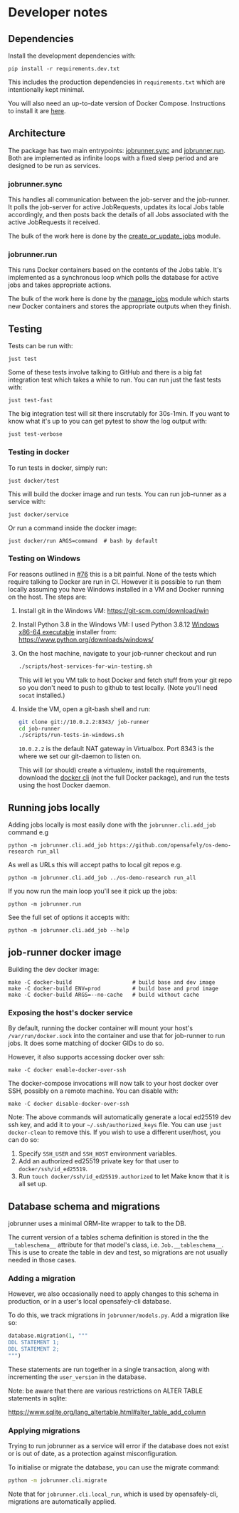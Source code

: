 # Developer notes

## Dependencies

Install the development dependencies with:
```
pip install -r requirements.dev.txt
```
This includes the production dependencies in `requirements.txt` which
are intentionally kept minimal.

You will also need an up-to-date version of Docker Compose. Instructions to install it are [here](https://docs.docker.com/compose/install/).

## Architecture

The package has two main entrypoints:
[jobrunner.sync](./jobrunner/sync.py) and
[jobrunner.run](./jobrunner/run.py). Both are implemented as infinite
loops with a fixed sleep period and are designed to be run as services.

### jobrunner.sync

This handles all communication between the job-server and the
job-runner. It polls the job-server for active JobRequests, updates its
local Jobs table accordingly, and then posts back the details of all
Jobs associated with the active JobRequests it received.

The bulk of the work here is done by the
[create_or_update_jobs](./jobrunner/create_or_update_jobs.py) module.

### jobrunner.run

This runs Docker containers based on the contents of the Jobs table.
It's implemented as a synchronous loop which polls the database for
active jobs and takes appropriate actions.

The bulk of the work here is done by the
[manage_jobs](./jobrunner/manage_jobs.py) module which starts new Docker
containers and stores the appropriate outputs when they finish.

## Testing

Tests can be run with:

    just test

Some of these tests involve talking to GitHub and there is a big fat
integration test which takes a while to run. You can run just the fast
tests with:

    just test-fast

The big integration test will sit there inscrutably for 30s-1min.
If you want to know what it's up to you can get pytest to show the log output with:

    just test-verbose

### Testing in docker

To run tests in docker, simply run:

    just docker/test

This will build the docker image and run tests. You can run job-runner as
a service with:

    just docker/service

Or run a command inside the docker image:

    just docker/run ARGS=command  # bash by default



### Testing on Windows

For reasons outlined in [#76](https://github.com/opensafely/job-runner/issues/76) this
is a bit painful. None of the tests which require talking to Docker are
run in CI. However it is possible to run them locally assuming you have
Windows installed in a VM and Docker running on the host. The steps are:

1. Install git in the Windows VM: https://git-scm.com/download/win

2. Install Python 3.8 in the Windows VM:
   I used Python 3.8.12 [Windows x86-64 executable](https://www.python.org/ftp/python/3.8.12/python-3.8.12-amd64.exe) installer from:
   https://www.python.org/downloads/windows/

3. On the host machine, navigate to your job-runner checkout and run
   ```sh
   ./scripts/host-services-for-win-testing.sh
   ```
   This will let you VM talk to host Docker and fetch stuff from your
   git repo so you don't need to push to github to test locally.
   (Note you'll need `socat` installed.)

4. Inside the VM, open a git-bash shell and run:
   ```sh
   git clone git://10.0.2.2:8343/ job-runner
   cd job-runner
   ./scripts/run-tests-in-windows.sh
   ```
   `10.0.2.2` is the default NAT gateway in Virtualbox. Port 8343 is the
   where we set our git-daemon to listen on.

   This will (or should) create a virtualenv, install the requirements,
   download the [docker cli](https://github.com/StefanScherer/docker-cli-builder/)
   (not the full Docker package), and run the tests using the host
   Docker daemon.

## Running jobs locally

Adding jobs locally is most easily done with the `jobrunner.cli.add_job`
command e.g
```
python -m jobrunner.cli.add_job https://github.com/opensafely/os-demo-research run_all
```

As well as URLs this will accept paths to local git repos e.g.
```
python -m jobrunner.cli.add_job ../os-demo-research run_all
```

If you now run the main loop you'll see it pick up the jobs:
```
python -m jobrunner.run
```

See the full set of options it accepts with:
```
python -m jobrunner.cli.add_job --help
```

## job-runner docker image

Building the dev docker image:

    make -C docker-build                   # build base and dev image
    make -C docker-build ENV=prod          # build base and prod image
    make -C docker-build ARGS=--no-cache   # build without cache


### Exposing the host's docker service

By default, running the docker container will mount your host's
`/var/run/docker.sock` into the container and use that for job-runner to run
jobs. It does some matching of docker GIDs to do so.

However, it also supports accessing docker over ssh:

    make -C docker enable-docker-over-ssh

The docker-compose invocations will now talk to your host docker over SSH,
possibly on a remote machine. You can disable with:

    make -C docker disable-docker-over-ssh

Note: The above commands will automatically generate a local ed25519
dev ssh key, and add it to your `~/.ssh/authorized_keys` file. You can use
`just docker-clean` to remove this.  If you wish to use a different user/host,
you can do so:

1. Specify `SSH_USER` and `SSH_HOST` environment variables.
2. Add an authorized ed25519 private key for that user to `docker/ssh/id_ed25519`.
3. Run `touch docker/ssh/id_ed25519.authorized` to let Make know that it is all
   set up.


## Database schema and migrations

jobrunner uses a minimal ORM-lite wrapper to talk to the DB.

The current version of a tables schema definition is stored in the the
`__tableschema__` attribute for that model's class, i.e. `Job.__tableschema__`.
This is use to create the table in dev and test, so migrations are not usually
needed in those cases.

### Adding a migration

However, we also occasionally need to apply changes to this schema in
production, or in a user's local opensafely-cli database.

To do this, we track migrations in `jobrunner/models.py`. Add a migration like so:

```python
database.migration(1, """
DDL STATEMENT 1;
DDL STATEMENT 2;
""")
```

These statements are run together in a single transaction, along with
incrementing the `user_version` in the database.

Note: be aware that there are various restrictions on ALTER TABLE statements in
sqlite:

https://www.sqlite.org/lang_altertable.html#alter_table_add_column


### Applying migrations


Trying to run jobrunner as a service will error if the database does not exist
or is out of date, as a protection against misconfiguration.

To initialise or migrate the database, you can use the migrate command:

```sh
python -m jobrunner.cli.migrate
```

Note that for `jobrunner.cli.local_run`, which is used by opensafely-cli,
migrations are automatically applied.
